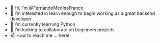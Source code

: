 - 👋 Hi, I’m @FernandoMedinaFranco
- 👀 I’m interested in learn enough to begin working as a great backend developer
- 🌱 I’m currently learning Python
- 💞️ I’m looking to collaborate on beginners projects
- 📫 How to reach me ... here!

<!---
FernandoMedinaFranco/FernandoMedinaFranco is a ✨ special ✨ repository because its `README.md` (this file) appears on your GitHub profile.
You can click the Preview link to take a look at your changes.
--->
